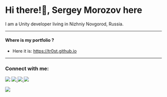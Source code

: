 # Hi there!👋, Sergey Morozov here
I am a Unity developer living in Nizhniy Novgorod, Russia.

---

#### Where is my portfolio ?
- Here it is: https://tr0st.github.io
---

### Connect with me:
 [![](https://tr0st.github.io/assets/png/vk.png)](https://vk.com/trosty) 
 [![](https://tr0st.github.io/assets/png/discord.png) ](https://discordapp.com/users/Tr0sT#2607) 
 [![](https://tr0st.github.io/assets/png/telegram.png) ](https://t.me/tr0st) 
 [![](https://tr0st.github.io/assets/png/email.png)](mailto:tr0st@bk.ru)

[![](https://visitcount.itsvg.in/api?id=Tr0sT&label=Profile%20Views&color=12&icon=5&pretty=false)](https://visitcount.itsvg.in)
